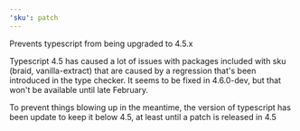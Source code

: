 ```yaml
---
'sku': patch
---
```


Prevents typescript from being upgraded to 4.5.x

Typescript 4.5 has caused a lot of issues with packages included with sku (braid, vanilla-extract) that are caused by a regression that's been introduced in the type checker.
It seems to be fixed in 4.6.0-dev, but that won't be available until late February.

To prevent things blowing up in the meantime, the version of typescript has been update to keep it below 4.5, at least until a patch is released in 4.5